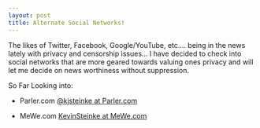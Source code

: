 ```yaml
---
layout: post
title: Alternate Social Networks!
---
```


The likes of Twitter, Facebook, Google/YouTube, etc.… being in the news lately with privacy and censorship issues… I have decided to check into social networks that are more geared towards valuing ones privacy and will let me decide on news worthiness without suppression.

So Far Looking into:
- Parler.com  [@kjsteinke at Parler.com](https://parler.com/profile/Kjsteinke/posts)

- MeWe.com    [KevinSteinke at MeWe.com](https://mewe.com/i/kevinsteinke)


